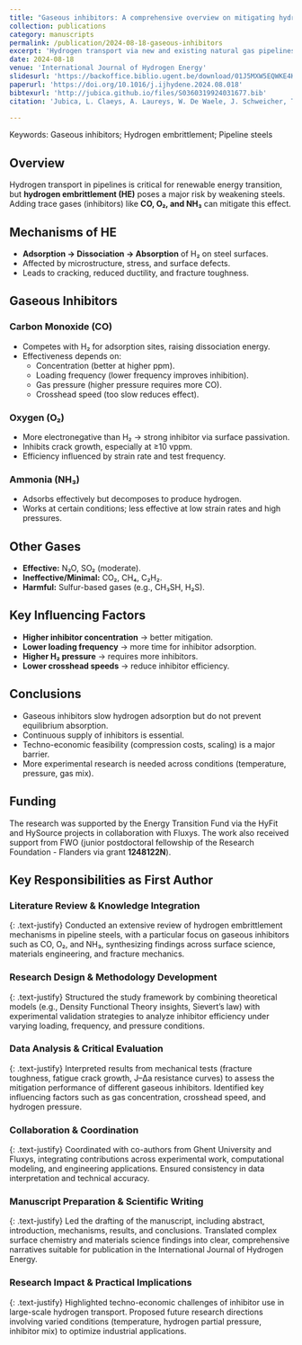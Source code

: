 ```yaml
---
title: "Gaseous inhibitors: A comprehensive overview on mitigating hydrogen embrittlement in pipeline steels"
collection: publications
category: manuscripts
permalink: /publication/2024-08-18-gaseous-inhibitors
excerpt: 'Hydrogen transport via new and existing natural gas pipelines is promising in the shift to more renewable energy as an efficient energy carrier is of utmost importance due to the discrepancy in timing between production and use of the energy. However, the risk of hydrogen embrittlement (HE) in pipeline steels exposed to pure hydrogen gas poses a significant challenge. An emerging approach to this issue involves adding trace amounts of inhibitor gases to the hydrogen gas such as oxygen or carbon monoxide. This work provides a comprehensive overview of the mitigation of HE in pipeline steels using these gaseous additives. While there is limited literature on the hydrogen/surface interaction with pipeline steels, numerous studies focus on the surface science of individual gaseous additives on clean iron surfaces. This overview delves deeper into the surface chemistry of these inhibitor gases when exposed to clean iron surfaces, emphasizing the competitive interactions of these gases in the presence of pure hydrogen. Introducing gaseous inhibitors in pure hydrogen reduces hydrogen absorption by slowing down the adsorption kinetics of hydrogen gas. However, during longer exposure times, the presence of inhibitors does not prevent hydrogen from reaching an equilibrium condition. Hence, a continuous supply of these inhibitors is essential for sustained mitigation. Moreover, various factors, including the type of mechanical test, hydrogen pressure, and inhibitor gas concentration influence the effectiveness of the HE mitigation by gaseous inhibitors. A clear overview on these parameter influences for pipeline steels is given in this work.'
date: 2024-08-18
venue: 'International Journal of Hydrogen Energy'
slidesurl: 'https://backoffice.biblio.ugent.be/download/01J5MXW5EQWKE4KHDX3CE64KE9/01J5MXW9YBHCBRBWX7TBA94EHV'
paperurl: 'https://doi.org/10.1016/j.ijhydene.2024.08.018'
bibtexurl: 'http://jubica.github.io/files/S0360319924031677.bib'
citation: 'Jubica, L. Claeys, A. Laureys, W. De Waele, J. Schweicher, T. Depover, K. Verbeken, Gaseous inhibitors: A comprehensive overview on mitigating hydrogen embrittlement in pipeline steels, International Journal of Hydrogen Energy 136 (2025) 630-642. doi:10.1016/j.ijhydene.2024.08.018'

---
```


Keywords: Gaseous inhibitors; Hydrogen embrittlement; Pipeline steels

## Overview
Hydrogen transport in pipelines is critical for renewable energy transition, but **hydrogen embrittlement (HE)** poses a major risk by weakening steels. Adding trace gases (inhibitors) like **CO, O₂, and NH₃** can mitigate this effect.

## Mechanisms of HE
- **Adsorption → Dissociation → Absorption** of H₂ on steel surfaces.  
- Affected by microstructure, stress, and surface defects.  
- Leads to cracking, reduced ductility, and fracture toughness.

## Gaseous Inhibitors
### Carbon Monoxide (CO)
- Competes with H₂ for adsorption sites, raising dissociation energy.
- Effectiveness depends on:
  - Concentration (better at higher ppm).
  - Loading frequency (lower frequency improves inhibition).
  - Gas pressure (higher pressure requires more CO).
  - Crosshead speed (too slow reduces effect).

### Oxygen (O₂)
- More electronegative than H₂ → strong inhibitor via surface passivation.
- Inhibits crack growth, especially at ≥10 vppm.
- Efficiency influenced by strain rate and test frequency.

### Ammonia (NH₃)
- Adsorbs effectively but decomposes to produce hydrogen.
- Works at certain conditions; less effective at low strain rates and high pressures.

## Other Gases
- **Effective:** N₂O, SO₂ (moderate).  
- **Ineffective/Minimal:** CO₂, CH₄, C₂H₂.  
- **Harmful:** Sulfur-based gases (e.g., CH₃SH, H₂S).

## Key Influencing Factors
- **Higher inhibitor concentration** → better mitigation.  
- **Lower loading frequency** → more time for inhibitor adsorption.  
- **Higher H₂ pressure** → requires more inhibitors.  
- **Lower crosshead speeds** → reduce inhibitor efficiency.

## Conclusions
- Gaseous inhibitors slow hydrogen adsorption but do not prevent equilibrium absorption.  
- Continuous supply of inhibitors is essential.  
- Techno-economic feasibility (compression costs, scaling) is a major barrier.  
- More experimental research is needed across conditions (temperature, pressure, gas mix).

## Funding
The research was supported by the Energy Transition Fund via the HyFit and HySource projects in collaboration with Fluxys. The work also received support from FWO (junior postdoctoral fellowship of the Research Foundation - Flanders via grant **1248122N**).

## Key Responsibilities as First Author
### Literature Review & Knowledge Integration
{: .text-justify}
Conducted an extensive review of hydrogen embrittlement mechanisms in pipeline steels, with a particular focus on gaseous inhibitors such as CO, O₂, and NH₃, synthesizing findings across surface science, materials engineering, and fracture mechanics.

### Research Design & Methodology Development
{: .text-justify}
Structured the study framework by combining theoretical models (e.g., Density Functional Theory insights, Sievert’s law) with experimental validation strategies to analyze inhibitor efficiency under varying loading, frequency, and pressure conditions.

### Data Analysis & Critical Evaluation
{: .text-justify}
Interpreted results from mechanical tests (fracture toughness, fatigue crack growth, J–∆a resistance curves) to assess the mitigation performance of different gaseous inhibitors. Identified key influencing factors such as gas concentration, crosshead speed, and hydrogen pressure.

### Collaboration & Coordination
{: .text-justify}
Coordinated with co-authors from Ghent University and Fluxys, integrating contributions across experimental work, computational modeling, and engineering applications. Ensured consistency in data interpretation and technical accuracy.

### Manuscript Preparation & Scientific Writing
{: .text-justify}
Led the drafting of the manuscript, including abstract, introduction, mechanisms, results, and conclusions. Translated complex surface chemistry and materials science findings into clear, comprehensive narratives suitable for publication in the International Journal of Hydrogen Energy.

### Research Impact & Practical Implications
{: .text-justify}
Highlighted techno-economic challenges of inhibitor use in large-scale hydrogen transport. Proposed future research directions involving varied conditions (temperature, hydrogen partial pressure, inhibitor mix) to optimize industrial applications.
